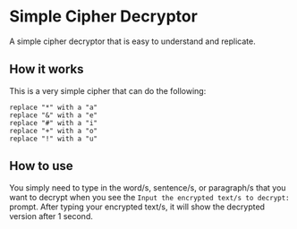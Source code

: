 # Simple Cipher Decryptor
A simple cipher decryptor that is easy to understand and replicate.
## How it works
This is a very simple cipher that can do the following:
```
replace "*" with a "a"
replace "&" with a "e"
replace "#" with a "i"
replace "+" with a "o"
replace "!" with a "u"
```
## How to use
You simply need to type in the word/s, sentence/s, or paragraph/s that you want to decrypt when you see the `Input the encrypted text/s to decrypt: ` prompt. After typing your encrypted text/s, it will show the decrypted version after 1 second.
